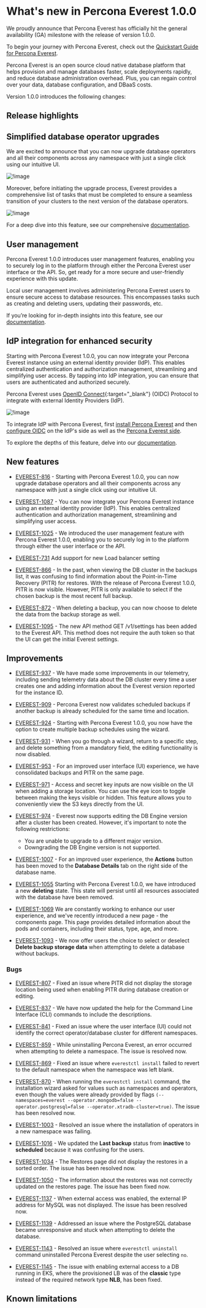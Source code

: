 # What's new in Percona Everest 1.0.0


We proudly announce that Percona Everest has officially hit the general availability (GA) milestone with the release of version 1.0.0.

To begin your journey with Percona Everest, check out the [Quickstart Guide for Percona Everest](../quickstart-guide/quick-install.md).

Percona Everest is an open source cloud native database platform that helps provision and manage databases faster, scale deployments rapidly, and reduce database administration overhead. Plus, you can regain control over your data, database configuration, and DBaaS costs.


Version 1.0.0 introduces the following changes:

## Release highlights

## Simplified database operator upgrades

We are excited to announce that you can now upgrade database operators and all their components across any namespace with just a single click using our intuitive UI.

![!image](../images/upgrade_operator.png)

Moreover, before initiating the upgrade process, Everest provides a comprehensive list of tasks that must be completed to ensure a seamless transition of your clusters to the next version of the database operators.

![!image](images/operator_upgrade_pending.png)

For a deep dive into this feature, see our comprehensive [documentation](https://docs.percona.com/everest/upgrade/upgrade_operators.html).



## User management

Percona Everest 1.0.0 introduces user management features, enabling you to securely log in to the platform through either the Percona Everest user interface or the API. So, get ready for a more secure and user-friendly experience with this update.
		
Local user management involves administering Percona Everest users to ensure secure access to database resources. This encompasses tasks such as creating and deleting users, updating their passwords, etc.

If you’re looking for in-depth insights into this feature, see our [documentation]().


## IdP integration for enhanced security

Starting with Percona Everest 1.0.0, you can now integrate your Percona Everest instance using an external identity provider (IdP). This enables centralized authentication and authorization management, streamlining and simplifying user access. By tapping into IdP integration, you can ensure that users are authenticated and authorized securely.

Percona Everest uses [OpenID Connect](https://auth0.com/docs/authenticate/protocols/openid-connect-protocol){:target="_blank"} (OIDC) Protocol to integrate with external Identity Providers (IdP).

![!image](../images/sso_login.png)

To integrate IdP with Percona Everest, first [install Percona Everest](../install/installEverest.md) and then [configure OIDC](../secure/IdP_integration#configure-oidc-on-the-providerss-side) on the IdP's side as well as the [Percona Everest side](../secure/IdP_integration#configure-oidc-on-percona-everest-side).

To explore the depths of this feature, delve into our [documentation](https://docs.percona.com/everest/secure/IdP_integratiopn.html).


## New features

- [EVEREST-816](https://perconadev.atlassian.net/browse/EVEREST-816) - Starting with Percona Everest 1.0.0, you can now upgrade database operators and all their components across any namespace with just a single click using our intuitive UI.


- [EVEREST-1087](https://perconadev.atlassian.net/browse/EVEREST-1087) - You can now integrate your Percona Everest instance using an external identity provider (IdP). This enables centralized authentication and authorization management, streamlining and simplifying user access.


- [EVEREST-1025](https://perconadev.atlassian.net/browse/EVEREST-1025) - We introduced the user management feature with Percona Everest 1.0.0, enabling you to securely log in to the platform through either the user interface or the API.

- [EVEREST-731](https://perconadev.atlassian.net/browse/EVEREST-731) Add support for new Load balancer setting

- [EVEREST-866](https://perconadev.atlassian.net/browse/EVEREST-866) - In the past, when viewing the DB cluster in the backups list, it was confusing to find information about the Point-in-Time Recovery (PITR) for restores. With the release of Percona Everest 1.0.0, PITR is now visible. However, PITR is only available to select if the chosen backup is the most recent full backup.

- [EVEREST-872](https://perconadev.atlassian.net/browse/EVEREST-872) - When deleting a backup, you can now choose to delete the data from the backup storage as well.


- [EVEREST-1095](https://perconadev.atlassian.net/browse/EVEREST-1095) - The new API method GET /v1/settings has been added to the Everest API. This method does not require the auth token so that the UI can get the initial Everest settings.


## Improvements

- [EVEREST-937](https://perconadev.atlassian.net/browse/EVEREST-937) - We have made some improvements in our telemetry, including sending telemetry data about the DB cluster every time a user creates one and adding information about the Everest version reported for the instance ID.

- [EVEREST-909](https://perconadev.atlassian.net/browse/EVEREST-909) - Percona Everest now validates scheduled backups if another backup is already scheduled for the same time and location.


- [EVEREST-924](https://perconadev.atlassian.net/browse/EVEREST-924) - Starting with Percona Everest 1.0.0, you now have the option to create multiple backup schedules using the wizard.


- [EVEREST-931](https://perconadev.atlassian.net/browse/EVEREST-931) - When you go through a wizard, return to a specific step, and delete something from a mandatory field, the editing functionality is now disabled.


- [EVEREST-953](https://perconadev.atlassian.net/browse/EVEREST-953) - For an improved user interface (UI) experience, we have consolidated backups and PITR on the same page.


- [EVEREST-971](https://perconadev.atlassian.net/browse/EVEREST-971) - Access and secret key inputs are now visible on the UI when adding a storage location. You can use the eye icon to toggle between making the keys visible or hidden. This feature allows you to conveniently view the S3 keys directly from the UI.

- [EVEREST-974](https://perconadev.atlassian.net/browse/EVEREST-974) - Everest now supports editing the DB Engine version after a cluster has been created. However, it's important to note the following restrictions:

    - You are unable to upgrade to a different major version. 
    - Downgrading the DB Engine version is not supported.

- [EVEREST-1007](https://perconadev.atlassian.net/browse/EVEREST-1007) - For an improved user experience, the **Actions** button has been moved to the **Database Details** tab on the right side of the database name.


- [EVEREST-1055](https://perconadev.atlassian.net/browse/EVEREST-1055) Starting with Percona Everest 1.0.0, we have introduced a new **deleting** state. This state will persist until all resources associated with the database have been removed.

- [EVEREST-1069](https://perconadev.atlassian.net/browse/EVEREST-1069) We are constantly working to enhance our user experience, and we've recently introduced a new page - the components page. This page provides detailed information about the pods and containers, including their status, type, age, and more.

- [EVEREST-1093](https://perconadev.atlassian.net/browse/EVEREST-1093) - We now offer users the choice to select or deselect **Delete backup storage data** when attempting to delete a database without backups.


### Bugs

- [EVEREST-807](https://perconadev.atlassian.net/browse/EVEREST-807) - Fixed an issue where PITR did not display the storage location being used when enabling PITR during database creation or editing.


- [EVEREST-837](https://perconadev.atlassian.net/browse/EVEREST-837) - We have now updated the help for the Command Line Interface (CLI) commands to include the descriptions.

- [EVEREST-841](https://perconadev.atlassian.net/browse/EVEREST-841) - Fixed an issue where the user interface (UI) could not identify the correct operator/database cluster for different namespaces.

- [EVEREST-859](https://perconadev.atlassian.net/browse/EVEREST-859) - While uninstalling Percona Everest, an error occurred when attempting to delete a namespace. The issue is resolved now.

- [EVEREST-869](https://perconadev.atlassian.net/browse/EVEREST-869) - Fixed an issue where `everestctl install` failed to revert to the default namespace when the namespace was left blank.

- [EVEREST-870](https://perconadev.atlassian.net/browse/EVEREST-870) - When running the `everestctl install` command, the installation wizard asked for values such as namespaces and operators, even though the values were already provided by flags `(--namespaces=everest --operator.mongodb=false --operator.postgresql=false --operator.xtradb-cluster=true)`. The issue has been resolved now.



- [EVEREST-1003](https://perconadev.atlassian.net/browse/EVEREST-1003) - Resolved an issue where the installation of operators in a new namespace was failing.


- [EVEREST-1016](https://perconadev.atlassian.net/browse/EVEREST-1016) - We updated the **Last backup** status from **inactive** to **scheduled** because it was confusing for the users.


- [EVEREST-1034](https://perconadev.atlassian.net/browse/EVEREST-1034) - The Restores page did not display the restores in a sorted order. The issue has been resolved now.


- [EVEREST-1050](https://perconadev.atlassian.net/browse/EVEREST-1050) - The information about the restores was not correctly updated on the restores page. The issue has been fixed now.


- [EVEREST-1137](https://perconadev.atlassian.net/browse/EVEREST-1137) - When external access was enabled, the external IP address for MySQL was not displayed. The issue has been resolved now.


- [EVEREST-1139](https://perconadev.atlassian.net/browse/EVEREST-1139) - Addressed an issue where the PostgreSQL database became unresponsive and stuck when attempting to delete the database.

- [EVEREST-1143](https://perconadev.atlassian.net/browse/EVEREST-1143) - Resolved an issue where `everestctl uninstall` command uninstalled Percona Everest despite the user selecting `no`.


- [EVEREST-1145](https://perconadev.atlassian.net/browse/EVEREST-1145) - The issue with enabling external access to a DB running in EKS, where the provisioned LB was of the **classic** type instead of the required network type **NLB**, has been fixed.


## Known limitations

















